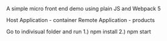A simple micro front end demo using plain JS and Webpack 5

Host Application - container 
Remote Application - products

Go to indivisual folder and run
1.) npm install
2.) npm start
